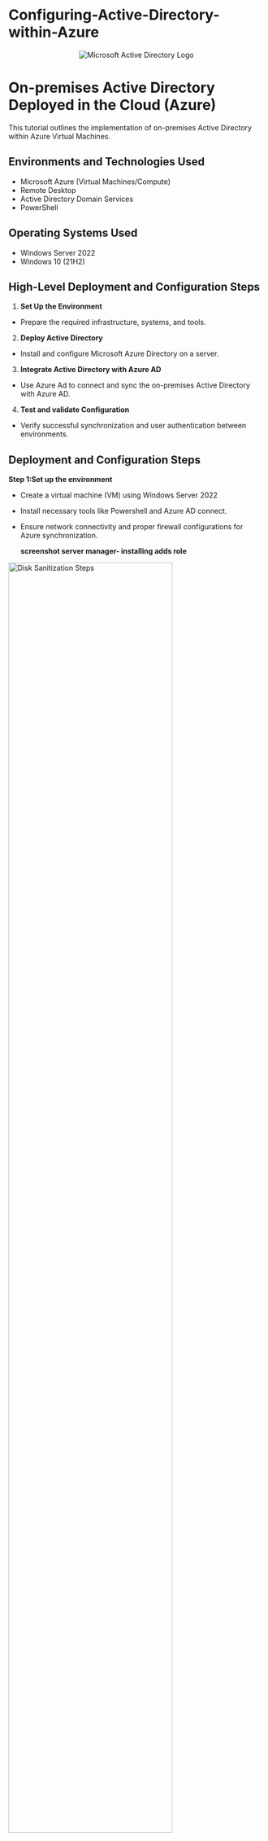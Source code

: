 # Configuring-Active-Directory-within-Azure
<p align="center">
<img src="https://i.imgur.com/pU5A58S.png" alt="Microsoft Active Directory Logo"/>
</p>

<h1>On-premises Active Directory Deployed in the Cloud (Azure)</h1>
This tutorial outlines the implementation of on-premises Active Directory within Azure Virtual Machines.<br />




<h2>Environments and Technologies Used</h2>

- Microsoft Azure (Virtual Machines/Compute)
- Remote Desktop
- Active Directory Domain Services
- PowerShell

<h2>Operating Systems Used </h2>

- Windows Server 2022
- Windows 10 (21H2)

<h2>High-Level Deployment and Configuration Steps</h2>

1. __Set Up the Environment__
- Prepare the required infrastructure, systems, and tools.
2. __Deploy Active Directory__
- Install and configure Microsoft Azure Directory on a server.
3. __Integrate Active Directory with Azure AD__
- Use Azure Ad to connect and sync the on-premises Active Directory with Azure AD.
4. __Test and validate Configuration__
- Verify successful synchronization and user authentication between environments. 
     


<h2>Deployment and Configuration Steps</h2>

__Step 1:Set up the environment__ 
* Create a virtual machine (VM) using Windows Server 2022
*  Install necessary tools like Powershell and Azure AD connect.
*  Ensure network connectivity and proper firewall configurations for Azure synchronization.


    **screenshot server manager- installing adds role**
  
<img src="https://i.imgur.com/DJmEXEB.png" height="80%" width="80%" alt="Disk Sanitization Steps"/>

<br/>
__Step 2: Deploy Active Directory__
*  Install the Active Directory Domain Services (AD DS) role on the server.
*  Promote the server to a domain controller.
*  create organizational units (OU's), users, and groups for role management.
< br/>




<img src="https://i.imgur.com/DJmEXEB.png" height="80%" width="80%" alt="Disk Sanitization Steps"/>

<p>
Lorem ipsum dolor sit amet, consectetur adipiscing elit, sed do eiusmod tempor incididunt ut labore et dolore magna aliqua. Ut enim ad minim veniam, quis nostrud exercitation ullamco laboris nisi ut aliquip ex ea commodo consequat. Duis aute irure dolor in reprehenderit in voluptate velit esse cillum dolore eu fugiat nulla pariatur.
</p>
<br />

<p>
<img src="https://i.imgur.com/DJmEXEB.png" height="80%" width="80%" alt="Disk Sanitization Steps"/>
</p>
<p>
Lorem ipsum dolor sit amet, consectetur adipiscing elit, sed do eiusmod tempor incididunt ut labore et dolore magna aliqua. Ut enim ad minim veniam, quis nostrud exercitation ullamco laboris nisi ut aliquip ex ea commodo consequat. Duis aute irure dolor in reprehenderit in voluptate velit esse cillum dolore eu fugiat nulla pariatur.
</p>
<br />
